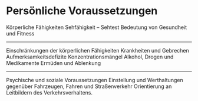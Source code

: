 # Persönliche Voraussetzungen

Körperliche Fähigkeiten
Sehfähigkeit – Sehtest
Bedeutung von Gesundheit und Fitness

---

Einschränkungen der körperlichen Fähigkeiten
Krankheiten und Gebrechen
Aufmerksamkeitsdefizite
Konzentrationsmängel
Alkohol, Drogen und Medikamente
Ermüden und Ablenkung

---

Psychische und soziale Voraussetzungen
Einstellung und Werthaltungen gegenüber Fahrzeugen, Fahren und Straßenverkehr
Orientierung an Leitbildern des Verkehrsverhaltens.
